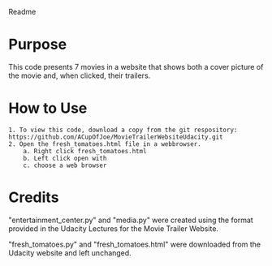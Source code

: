 Readme


# Purpose
This code presents 7 movies in a website that shows both a cover picture of the movie and, when clicked, their trailers.

# How to Use
	1. To view this code, download a copy from the git respository: https://github.com/ACupOfJoe/MovieTrailerWebsiteUdacity.git
	2. Open the fresh_tomatoes.html file in a webbrowser.
		a. Right click fresh_tomatoes.html
		b. Left click open with
		c. choose a web browser 

# Credits 
"entertainment_center.py" and "media.py" were created using the format provided in the Udacity Lectures for the Movie Trailer Website.

"fresh_tomatoes.py" and "fresh_tomatoes.html" were downloaded from the Udacity website and left unchanged. 







